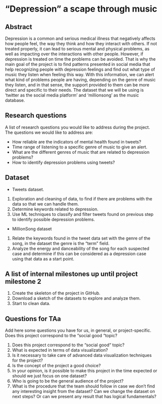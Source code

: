 # “Depression” a scape through music

## Abstract
Depression is a common and serious medical illness that negatively affects how people feel, the way they think and how they interact with others. If not treated properly, it can lead to serious mental and physical problems, as well as impacting over the interactions with other people. However, if depression is treated on time the problems can be avoided. That is why the main goal of the project is to find patterns presented in social media that help recognizing people with depression feelings and find out what type of music they listen when feeling this way. With this information, we can alert what kind of problems people are having, depending on the genre of music they listen, and in that sense, the support provided to them can be more direct and specific to their needs.
The dataset that we will be using is ‘twitter as the social media platform’ and ‘millionsong’ as the music database.


## Research questions
A list of research questions you would like to address during the project.
The questions we would like to address are:

* How reliable are the indicators of mental health found in tweets?
* Time range of listening to a specific genre of music to give an alert.
* What are the different genres of music that are related to depression problems?
* How to identify depression problems using tweets?



## Dataset
* Tweets dataset.

1. Exploration and cleaning of data, to find if there are problems with the data so that we can handle them.
2. Determine keywords related to depression. 
3. Use ML techniques to classify and filter tweets found on previous step to identify possible depression problems.


* MillionSong dataset

1. Relate the keywords found in the tweet data set with the genre of the song, in the dataset the genre is the “term” field.
2. Analyze the energy and danceability of the song for each suspected case and determine if this can be considered as a depression case using that data as a start point.



## A list of internal milestones up until project milestone 2
1. Create the skeleton of the project in GitHub.
2. Download a sketch of the datasets to explore and analyze them.
3. Start to clean data.



## Questions for TAa
Add here some questions you have for us, in general, or project-specific.
Does this project correspond to the “social good “topic?

1. Does this project correspond to the “social good“ topic?
2. What is expected in terms of data visualization?
3. Is it necessary to take care of advanced data visualization techniques for the project?
4. Is the concept of the project a good choice?
5. In your opinion, is it possible to make this project in the time expected or should we just focus on one dataset?
6. Who is going to be the general audience of the project?
7. What is the procedure that the team should follow in case we don’t find any interesting insight from the dataset? Can we change the dataset on next steps? Or can we present any result that has logical fundamentals?

